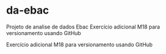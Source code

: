 # da-ebac
Projeto de analise de dados Ebac
Exercício adicional M18 para versionamento usando GitHub

Exercício adicional M18 para versionamento usando GitHub
